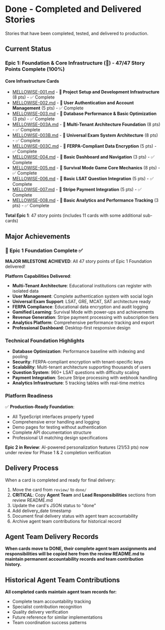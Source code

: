 # Done - Completed and Delivered Stories

Stories that have been completed, tested, and delivered to production.

## Current Status

### Epic 1: Foundation & Core Infrastructure (🔵) - 47/47 Story Points Complete (100%)

#### Core Infrastructure Cards
- [MELLOWISE-001.md](./MELLOWISE-001.md) - **🔵 Project Setup and Development Infrastructure** (8 pts) - ✅ Complete
- [MELLOWISE-002.md](./MELLOWISE-002.md) - **🔵 User Authentication and Account Management** (5 pts) - ✅ Complete
- [MELLOWISE-003.md](./MELLOWISE-003.md) - **🔵 Database Performance & Basic Optimization** (3 pts) - ✅ Complete
- [MELLOWISE-003A.md](./MELLOWISE-003A.md) - **🔵 Multi-Tenant Architecture Foundation** (8 pts) - ✅ Complete
- [MELLOWISE-003B.md](./MELLOWISE-003B.md) - **🔵 Universal Exam System Architecture** (8 pts) - ✅ Complete
- [MELLOWISE-003C.md](./MELLOWISE-003C.md) - **🔵 FERPA-Compliant Data Encryption** (5 pts) - ✅ Complete
- [MELLOWISE-004.md](./MELLOWISE-004.md) - **🔵 Basic Dashboard and Navigation** (3 pts) - ✅ Complete
- [MELLOWISE-005.md](./MELLOWISE-005.md) - **🔵 Survival Mode Game Core Mechanics** (8 pts) - ✅ Complete
- [MELLOWISE-006.md](./MELLOWISE-006.md) - **🔵 Basic LSAT Question Integration** (5 pts) - ✅ Complete
- [MELLOWISE-007.md](./MELLOWISE-007.md) - **🔵 Stripe Payment Integration** (5 pts) - ✅ Complete
- [MELLOWISE-008.md](./MELLOWISE-008.md) - **🔵 Basic Analytics and Performance Tracking** (3 pts) - ✅ Complete

**Total Epic 1**: 47 story points (includes 11 cards with some additional sub-cards)

## Major Achievements

### 🎉 Epic 1 Foundation Complete ✅
**MAJOR MILESTONE ACHIEVED**: All 47 story points of Epic 1 Foundation delivered!

**Platform Capabilities Delivered**:
- **Multi-Tenant Architecture**: Educational institutions can register with isolated data
- **User Management**: Complete authentication system with social login
- **Universal Exam Support**: LSAT, GRE, MCAT, SAT architecture ready
- **FERPA Compliance**: Educational data encryption and audit logging
- **Gamified Learning**: Survival Mode with power-ups and achievements
- **Revenue Generation**: Stripe payment processing with subscription tiers
- **Analytics Platform**: Comprehensive performance tracking and export
- **Professional Dashboard**: Desktop-first responsive design

### Technical Foundation Highlights
- **Database Optimization**: Performance baseline with indexing and pooling
- **Security**: FERPA-compliant encryption with tenant-specific keys
- **Scalability**: Multi-tenant architecture supporting thousands of users
- **Question System**: 960+ LSAT questions with difficulty scaling
- **Payment Integration**: Secure Stripe processing with webhook handling
- **Analytics Infrastructure**: 5 tracking tables with real-time metrics

### Platform Readiness
✅ **Production-Ready Foundation**:
- All TypeScript interfaces properly typed
- Comprehensive error handling and logging
- Demo pages for testing without authentication
- Complete API documentation structure
- Professional UI matching design specifications

**Epic 2 in Review**: AI-powered personalization features (21/53 pts) now under review for Phase 1 & 2 completion verification

## Delivery Process

When a card is completed and ready for final delivery:

1. Move the card from `review/` to `done/`
2. **CRITICAL**: Copy **Agent Team** and **Lead Responsibilities** sections from review README.md
3. Update the card's JSON status to "done"
4. Add delivery_date timestamp
5. Document final delivery status with agent team accountability
6. Archive agent team contributions for historical record

## Agent Team Delivery Records

**When cards move to DONE, their complete agent team assignments and responsibilities will be copied here from the review README.md to maintain permanent accountability records and team contribution history.**

## Historical Agent Team Contributions

**All completed cards maintain agent team records for:**
- Complete team accountability tracking
- Specialist contribution recognition
- Quality delivery verification
- Future reference for similar implementations
- Team coordination success patterns